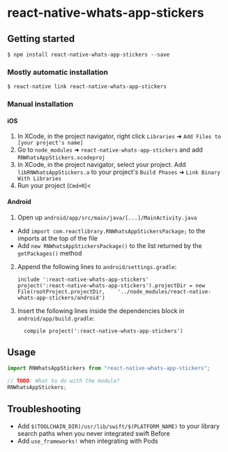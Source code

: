 # react-native-whats-app-stickers

## Getting started

`$ npm install react-native-whats-app-stickers --save`

### Mostly automatic installation

`$ react-native link react-native-whats-app-stickers`

### Manual installation

#### iOS

1. In XCode, in the project navigator, right click `Libraries` ➜ `Add Files to [your project's name]`
2. Go to `node_modules` ➜ `react-native-whats-app-stickers` and add `RNWhatsAppStickers.xcodeproj`
3. In XCode, in the project navigator, select your project. Add `libRNWhatsAppStickers.a` to your project's `Build Phases` ➜ `Link Binary With Libraries`
4. Run your project (`Cmd+R`)<

#### Android

1. Open up `android/app/src/main/java/[...]/MainActivity.java`

- Add `import com.reactlibrary.RNWhatsAppStickersPackage;` to the imports at the top of the file
- Add `new RNWhatsAppStickersPackage()` to the list returned by the `getPackages()` method

2. Append the following lines to `android/settings.gradle`:
   ```
   include ':react-native-whats-app-stickers'
   project(':react-native-whats-app-stickers').projectDir = new File(rootProject.projectDir, 	'../node_modules/react-native-whats-app-stickers/android')
   ```
3. Insert the following lines inside the dependencies block in `android/app/build.gradle`:
   ```
     compile project(':react-native-whats-app-stickers')
   ```

## Usage

```javascript
import RNWhatsAppStickers from "react-native-whats-app-stickers";

// TODO: What to do with the module?
RNWhatsAppStickers;
```

## Troubleshooting

- Add `$(TOOLCHAIN_DIR)/usr/lib/swift/$(PLATFORM_NAME)` to your library search paths when you never integrated swift Before
- Add `use_frameworks!` when integrating with Pods
